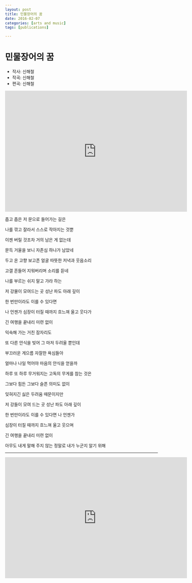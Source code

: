 ```yaml
---
layout: post
title: 민물장어의 꿈 
date: 2016-02-07
categories: [arts and music]
tags: [publications]

---
```



# 민물장어의 꿈

* 작사: 신해철 
* 작곡: 신해철 
* 편곡: 신해철 

<iframe width="600" height="400" src="https://www.youtube.com/embed/JemnKSHwCzU" frameborder="0" allowfullscreen></iframe>



좁고 좁은 저 문으로 들어가는 길은  

나를 깎고 잘라서 스스로 작아지는 것뿐  

이젠 버릴 것조차 거의 남은 게 없는데

문득 거울을 보니 자존심 하나가 남았네

두고 온 고향 보고픈 얼굴 따뜻한 저녁과 웃음소리

고갤 흔들어 지워버리며 소리를 듣네

나를 부르는 쉬지 말고 가라 하는

저 강물이 모여드는 곳 성난 파도 아래 깊이

한 번만이라도 이를 수 있다면

나 언젠가 심장이 터질 때까지 흐느껴 울고 웃다가

긴 여행을 끝내리 미련 없이


익숙해 가는 거친 잠자리도

또 다른 안식을 빚어 그 마저 두려울 뿐인데

부끄러운 게으름 자잘한 욕심들아

얼마나 나일 먹어야 마음의 안식을 얻을까


하루 또 하루 무거워지는 고독의 무게를 참는 것은

그보다 힘든 그보다 슬픈 의미도 없이

잊혀지긴 싫은 두려움 때문이지만

저 강들이 모여 드는 곳 성난 파도 아래 깊이

한 번만이라도 이를 수 있다면 나 언젠가

심장이 터질 때까지 흐느껴 울고 웃으며

긴 여행을 끝내리 미련 없이

아무도 내게 말해 주지 않는 정말로 내가 누군지 알기 위해

---

<iframe width="600" height="400" src="https://www.youtube.com/embed/zzPP-FDPuk4" frameborder="0" allowfullscreen></iframe>

